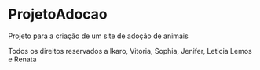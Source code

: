 # ProjetoAdocao
Projeto para a criação de um site de adoção de animais

Todos os direitos reservados a Ikaro, Vitoria, Sophia, Jenifer, Leticia Lemos e Renata

